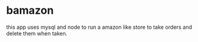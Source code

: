 # bamazon
this app uses mysql and node to run a amazon like store to take orders and delete them when taken. 
